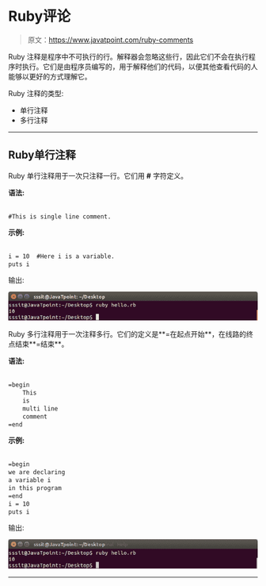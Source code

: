 # Ruby评论

> 原文：<https://www.javatpoint.com/ruby-comments>

Ruby 注释是程序中不可执行的行。解释器会忽略这些行，因此它们不会在执行程序时执行。它们是由程序员编写的，用于解释他们的代码，以便其他查看代码的人能够以更好的方式理解它。

Ruby 注释的类型:

*   单行注释
*   多行注释

* * *

## Ruby单行注释

Ruby 单行注释用于一次只注释一行。它们用 **#** 字符定义。

**语法:**

```

#This is single line comment.

```

**示例:**

```

i = 10  #Here i is a variable. 
puts i

```

输出:

![Ruby Comments 1](img/ccf3bda21694f838aeeb1d2354a15543.png)

Ruby 多行注释用于一次注释多行。它们的定义是**=在起点开始**，在线路的终点结束**=结束**。

**语法:**

```

=begin
	This
	is
	multi line
	comment
=end

```

**示例:**

```

=begin 
we are declaring 
a variable i 
in this program 
=end 
i = 10 
puts i

```

输出:

![Ruby Comments 2](img/a80b10f864294a00816e8ae74bfa5e46.png)

* * *